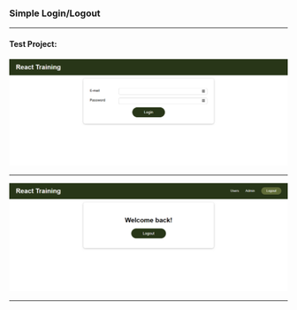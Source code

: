 ### Simple Login/Logout

-------------------------------

#### Test Project:
![Login_Logout](./login_logout_1.png)

-------------------------------
![Login_Logout](./login_logout_2.png)

-------------------------------